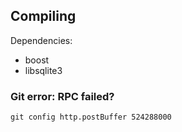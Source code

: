 ## Compiling

Dependencies:

* boost
* libsqlite3

### Git error: RPC failed?

```git config http.postBuffer 524288000```
